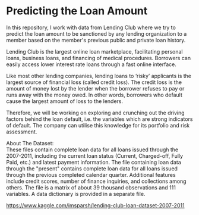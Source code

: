 # **Predicting the Loan Amount**
In this repository, I work with data from Lending Club where we try to predict the loan amount to be sanctioned by any lending organization to a member based on the member's previous public and private loan history.

Lending Club is the largest online loan marketplace, facilitating personal loans, business loans, and financing of medical procedures. Borrowers can easily access lower interest rate loans through a fast online interface.

Like most other lending companies, lending loans to ‘risky’ applicants is the largest source of financial loss (called credit loss). The credit loss is the amount of money lost by the lender when the borrower refuses to pay or runs away with the money owed. In other words, borrowers who default cause the largest amount of loss to the lenders.

Therefore, we will be working on exploring and crunching out the driving factors behind the loan default, i.e. the variables which are strong indicators of default. The company can utilise this knowledge for its portfolio and risk assessment.

About The Dataset: 
<br/>These files contain complete loan data for all loans issued through the 2007-2011, including the current loan status (Current, Charged-off, Fully Paid, etc.) and latest payment information. The file containing loan data through the "present" contains complete loan data for all loans issued through the previous completed calendar quarter. Additional features include credit scores, number of finance inquiries, and collections among others. The file is a matrix of about 39 thousand observations and 111 variables. A data dictionary is provided in a separate file.

https://www.kaggle.com/imsparsh/lending-club-loan-dataset-2007-2011
